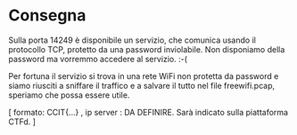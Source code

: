 # Consegna

Sulla porta 14249 è disponibile un servizio, che comunica usando il protocollo TCP,
protetto da una password inviolabile. Non disponiamo della password ma vorremmo
accedere al servizio. :-(

Per fortuna il servizio si trova in una rete WiFi non protetta da password e siamo
riusciti a sniffare il traffico e a salvare il tutto nel file freewifi.pcap, speriamo che
possa essere utile.

[ formato: CCIT{...} , ip server : DA DEFINIRE. Sarà indicato sulla piattaforma CTFd. ]
